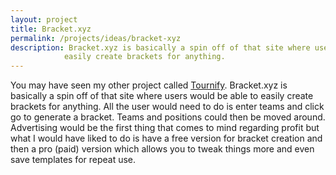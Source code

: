 ```yaml
---
layout: project
title: Bracket.xyz
permalink: /projects/ideas/bracket-xyz
description: Bracket.xyz is basically a spin off of that site where users would be able to
            easily create brackets for anything.
---
```


You may have seen my other project called [Tournify](/projects/current/tournify).
Bracket.xyz is basically a spin off of that site where users would be able to
easily create brackets for anything. All the user would need to do is enter teams
and click go to generate a bracket. Teams and positions could then be moved around.
Advertising would be the first thing that comes to mind regarding profit but what I
would have liked to do is have a free version for bracket creation and then a pro (paid)
version which allows you to tweak things more and even save templates for repeat use.